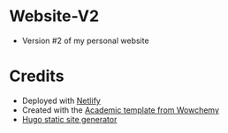 # Website-V2
* Version #2 of my personal website

# Credits
* Deployed with [Netlify](https://www.netlify.com)
* Created with the [Academic template from Wowchemy](https://github.com/wowchemy/starter-academic)
* [Hugo static site generator](https://gohugo.io)